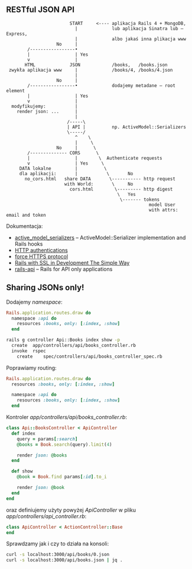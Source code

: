 ## RESTful JSON API

```
                        START     <---- aplikacja Rails 4 + MongoDB,
                          |             lub aplikacja Sinatra lub – Express,
                          |             albo jakaś inna plikacja www
                   No     |
        /-----------------•
        |                 | Yes
        v                 |
       HTML             JSON            /books,   /books.json
 zwykła aplikacja www     |             /books/4, /books/4.json
                          |
                   No     |
        /-----------------•             dodajemy metadane – root element
        |                 | Yes
        v                 |
  modyfikujemy:           |
    render json: ...      |
                          |
                       /-----\
                       | API |          np. ActiveModel::Serializers
                       \-----/
                          ^    \
                          |     \
                   No     |      \
        /-------------- CORS      \
        |                 |        \  Authenticate requests
        v                 | Yes     \
     DATA lokalne         |          \
     dla aplikacji:       |           \       No
       no_cors.html   share DATA       \----------- http request
                      with World:       \     No
                        cors.html        \--------- http digest
                                          \   Yes
                                           \------- tokens
                                                      model User
                                                      with attrs: email and token
```

Dokumentacja:

* [active_model_serializers](https://github.com/rails-api/rails-api) –
  ActiveModel::Serializer implementation and Rails hooks
* [HTTP authentications](http://guides.rubyonrails.org/action_controller_overview.html#http-authentications)
* [force HTTPS protocol](http://guides.rubyonrails.org/action_controller_overview.html#force-https-protocol)
* [Rails with SSL in Development The Simple Way](http://www.napcsweb.com/blog/2013/07/21/rails_ssl_simple_wa/)
* [rails-api](https://github.com/rails-api/rails-api) –
  Rails for API only applications


## Sharing JSONs only!

Dodajemy *namespace*:

```ruby
Rails.application.routes.draw do
  namespace :api do
    resources :books, only: [:index, :show]
  end
```

```sh
rails g controller Api::Books index show -p
  create  app/controllers/api/books_controller.rb
  invoke  rspec
    create    spec/controllers/api/books_controller_spec.rb
```

Poprawiamy routing:

```ruby
Rails.application.routes.draw do
  resources :books, only: [:index, :show]

  namespace :api do
    resources :books, only: [:index, :show]
  end
```

Kontroler *app/controllers/api/books_controller.rb*:

```ruby
class Api::BooksController < ApiController
  def index
    query = params[:search]
    @books = Book.search(query).limit(4)

    render json: @books
  end

  def show
    @book = Book.find params[:id].to_i

    render json: @book
  end
end
```

oraz definiujemy użyty powyżej *ApiController* w pliku
*app/controllers/api_controller.rb*:

```ruby
class ApiController < ActionController::Base
end
```

Sprawdzamy jak i czy to działa na konsoli:

```sh
curl -s localhost:3000/api/books/0.json
curl -s localhost:3000/api/books.json | jq .
```
